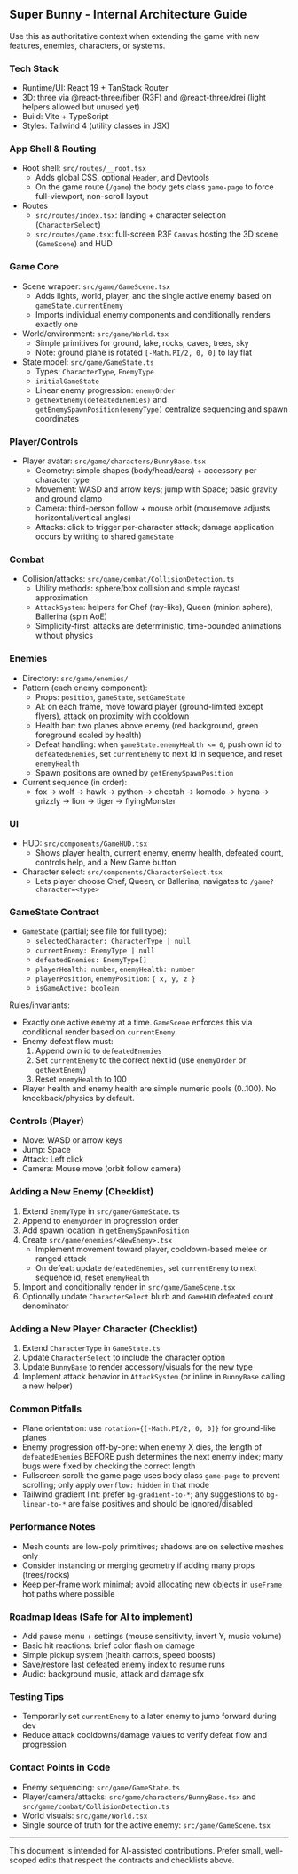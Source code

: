 <!-- Internal developer documentation for AI-assisted feature work -->

## Super Bunny - Internal Architecture Guide

Use this as authoritative context when extending the game with new features, enemies, characters, or systems.

### Tech Stack

- Runtime/UI: React 19 + TanStack Router
- 3D: three via @react-three/fiber (R3F) and @react-three/drei (light helpers allowed but unused yet)
- Build: Vite + TypeScript
- Styles: Tailwind 4 (utility classes in JSX)

### App Shell & Routing

- Root shell: `src/routes/__root.tsx`
  - Adds global CSS, optional `Header`, and Devtools
  - On the game route (`/game`) the body gets class `game-page` to force full-viewport, non-scroll layout
- Routes
  - `src/routes/index.tsx`: landing + character selection (`CharacterSelect`)
  - `src/routes/game.tsx`: full-screen R3F `Canvas` hosting the 3D scene (`GameScene`) and HUD

### Game Core

- Scene wrapper: `src/game/GameScene.tsx`
  - Adds lights, world, player, and the single active enemy based on `gameState.currentEnemy`
  - Imports individual enemy components and conditionally renders exactly one
- World/environment: `src/game/World.tsx`
  - Simple primitives for ground, lake, rocks, caves, trees, sky
  - Note: ground plane is rotated `[-Math.PI/2, 0, 0]` to lay flat
- State model: `src/game/GameState.ts`
  - Types: `CharacterType`, `EnemyType`
  - `initialGameState`
  - Linear enemy progression: `enemyOrder`
  - `getNextEnemy(defeatedEnemies)` and `getEnemySpawnPosition(enemyType)` centralize sequencing and spawn coordinates

### Player/Controls

- Player avatar: `src/game/characters/BunnyBase.tsx`
  - Geometry: simple shapes (body/head/ears) + accessory per character type
  - Movement: WASD and arrow keys; jump with Space; basic gravity and ground clamp
  - Camera: third-person follow + mouse orbit (mousemove adjusts horizontal/vertical angles)
  - Attacks: click to trigger per-character attack; damage application occurs by writing to shared `gameState`

### Combat

- Collision/attacks: `src/game/combat/CollisionDetection.ts`
  - Utility methods: sphere/box collision and simple raycast approximation
  - `AttackSystem`: helpers for Chef (ray-like), Queen (minion sphere), Ballerina (spin AoE)
  - Simplicity-first: attacks are deterministic, time-bounded animations without physics

### Enemies

- Directory: `src/game/enemies/`
- Pattern (each enemy component):
  - Props: `position`, `gameState`, `setGameState`
  - AI: on each frame, move toward player (ground-limited except flyers), attack on proximity with cooldown
  - Health bar: two planes above enemy (red background, green foreground scaled by health)
  - Defeat handling: when `gameState.enemyHealth <= 0`, push own id to `defeatedEnemies`, set `currentEnemy` to next id in sequence, and reset `enemyHealth`
  - Spawn positions are owned by `getEnemySpawnPosition`
- Current sequence (in order):
  - fox → wolf → hawk → python → cheetah → komodo → hyena → grizzly → lion → tiger → flyingMonster

### UI

- HUD: `src/components/GameHUD.tsx`
  - Shows player health, current enemy, enemy health, defeated count, controls help, and a New Game button
- Character select: `src/components/CharacterSelect.tsx`
  - Lets player choose Chef, Queen, or Ballerina; navigates to `/game?character=<type>`

### GameState Contract

- `GameState` (partial; see file for full type):
  - `selectedCharacter: CharacterType | null`
  - `currentEnemy: EnemyType | null`
  - `defeatedEnemies: EnemyType[]`
  - `playerHealth: number`, `enemyHealth: number`
  - `playerPosition`, `enemyPosition`: `{ x, y, z }`
  - `isGameActive: boolean`

Rules/invariants:

- Exactly one active enemy at a time. `GameScene` enforces this via conditional render based on `currentEnemy`.
- Enemy defeat flow must:
  1. Append own id to `defeatedEnemies`
  2. Set `currentEnemy` to the correct next id (use `enemyOrder` or `getNextEnemy`)
  3. Reset `enemyHealth` to 100
- Player health and enemy health are simple numeric pools (0..100). No knockback/physics by default.

### Controls (Player)

- Move: WASD or arrow keys
- Jump: Space
- Attack: Left click
- Camera: Mouse move (orbit follow camera)

### Adding a New Enemy (Checklist)

1. Extend `EnemyType` in `src/game/GameState.ts`
2. Append to `enemyOrder` in progression order
3. Add spawn location in `getEnemySpawnPosition`
4. Create `src/game/enemies/<NewEnemy>.tsx`
   - Implement movement toward player, cooldown-based melee or ranged attack
   - On defeat: update `defeatedEnemies`, set `currentEnemy` to next sequence id, reset `enemyHealth`
5. Import and conditionally render in `src/game/GameScene.tsx`
6. Optionally update `CharacterSelect` blurb and `GameHUD` defeated count denominator

### Adding a New Player Character (Checklist)

1. Extend `CharacterType` in `GameState.ts`
2. Update `CharacterSelect` to include the character option
3. Update `BunnyBase` to render accessory/visuals for the new type
4. Implement attack behavior in `AttackSystem` (or inline in `BunnyBase` calling a new helper)

### Common Pitfalls

- Plane orientation: use `rotation={[-Math.PI/2, 0, 0]}` for ground-like planes
- Enemy progression off-by-one: when enemy X dies, the length of `defeatedEnemies` BEFORE push determines the next enemy index; many bugs were fixed by checking the correct length
- Fullscreen scroll: the game page uses body class `game-page` to prevent scrolling; only apply `overflow: hidden` in that mode
- Tailwind gradient lint: prefer `bg-gradient-to-*`; any suggestions to `bg-linear-to-*` are false positives and should be ignored/disabled

### Performance Notes

- Mesh counts are low-poly primitives; shadows are on selective meshes only
- Consider instancing or merging geometry if adding many props (trees/rocks)
- Keep per-frame work minimal; avoid allocating new objects in `useFrame` hot paths where possible

### Roadmap Ideas (Safe for AI to implement)

- Add pause menu + settings (mouse sensitivity, invert Y, music volume)
- Basic hit reactions: brief color flash on damage
- Simple pickup system (health carrots, speed boosts)
- Save/restore last defeated enemy index to resume runs
- Audio: background music, attack and damage sfx

### Testing Tips

- Temporarily set `currentEnemy` to a later enemy to jump forward during dev
- Reduce attack cooldowns/damage values to verify defeat flow and progression

### Contact Points in Code

- Enemy sequencing: `src/game/GameState.ts`
- Player/camera/attacks: `src/game/characters/BunnyBase.tsx` and `src/game/combat/CollisionDetection.ts`
- World visuals: `src/game/World.tsx`
- Single source of truth for the active enemy: `src/game/GameScene.tsx`

---

This document is intended for AI-assisted contributions. Prefer small, well-scoped edits that respect the contracts and checklists above.
